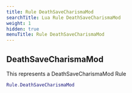 ```yaml
---
title: Rule DeathSaveCharismaMod
searchTitle: Lua Rule DeathSaveCharismaMod
weight: 1
hidden: true
menuTitle: Rule DeathSaveCharismaMod
---
```

## DeathSaveCharismaMod

This represents a DeathSaveCharismaMod Rule
```lua
Rule.DeathSaveCharismaMod
```